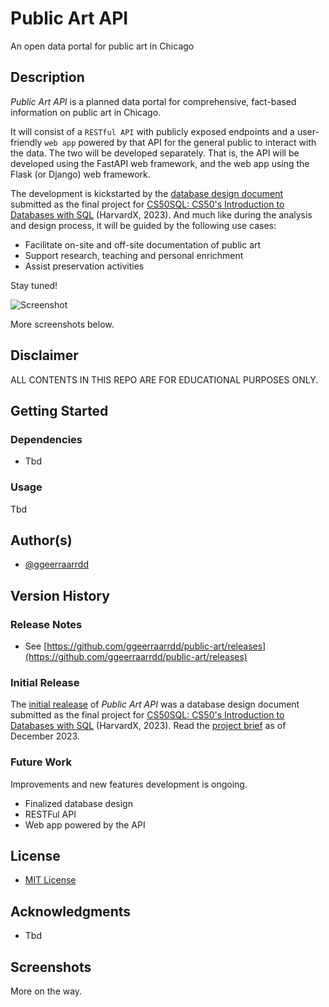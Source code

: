 # Public Art API

An open data portal for public art in Chicago

## Description

_Public Art API_ is a planned data portal for comprehensive, fact-based information on public art in Chicago.

It will consist of a `RESTful API` with publicly exposed endpoints and a user-friendly `web app` powered by that API for the general public to interact with the data. The two will be developed separately. That is, the API will be developed using the FastAPI web framework, and the web app using the Flask (or Django) web framework.

The development is kickstarted by the [database design document](design/DESIGN.md) submitted as the final project for [CS50SQL: CS50's Introduction to Databases with SQL](https://cs50.harvard.edu/sql/2023/)  (HarvardX, 2023). And much like during the analysis and design process, it will be guided by the following use cases:

* Facilitate on-site and off-site documentation of public art
* Support research, teaching and personal enrichment
* Assist preservation activities

Stay tuned!

![Screenshot](images/flamingo.png)

More screenshots below.

## Disclaimer

ALL CONTENTS IN THIS REPO ARE FOR EDUCATIONAL PURPOSES ONLY.

## Getting Started

### Dependencies

* Tbd

### Usage

Tbd

## Author(s)

* [@ggeerraarrdd](https://github.com/ggeerraarrdd/)

## Version History

### Release Notes

* See [https://github.com/ggeerraarrdd/public-art/releases](https://github.com/ggeerraarrdd/public-art/releases)

### Initial Release

The [initial realease](https://github.com/ggeerraarrdd/public-art/releases/tag/v0.1.0) of _Public Art API_ was a database design document submitted as the final project for [CS50SQL: CS50's Introduction to Databases with SQL](https://cs50.harvard.edu/sql/2023/) (HarvardX, 2023). Read the [project brief](https://cs50.harvard.edu/sql/2023/project/) as of December 2023.

### Future Work

Improvements and new features development is ongoing.

* Finalized database design
* RESTFul API
* Web app powered by the API

## License

* [MIT License](https://github.com/ggeerraarrdd/public-art/blob/main/LICENSE)

## Acknowledgments

* Tbd

## Screenshots

More on the way.
